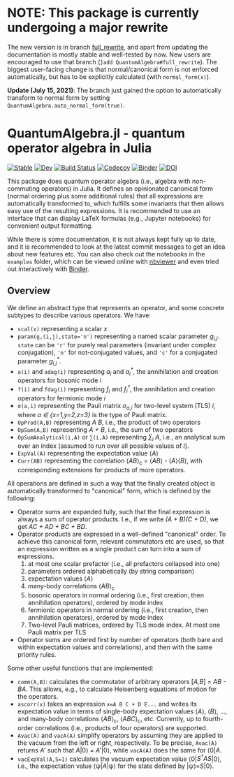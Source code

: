 # NOTE: This package is currently undergoing a major rewrite
The new version is in branch 
[full_rewrite](https://github.com/jfeist/QuantumAlgebra.jl/tree/full_rewrite), 
and apart from updating the documentation is mostly stable and 
well-tested by now. New users are encouraged to use that branch (`]add QuantumAlgebra#full_rewrite`). The biggest user-facing 
change is that normal/canonical form is not enforced automatically, but has to be
explicitly calculated (with `normal_form(x)`).

**Update (July 15, 2021)**: The branch just gained the option to automatically transform to normal form by setting `QuantumAlgebra.auto_normal_form(true)`.

# QuantumAlgebra.jl - quantum operator algebra in Julia

[![Stable](https://img.shields.io/badge/docs-stable-blue.svg)](https://jfeist.github.io/QuantumAlgebra.jl/stable)
[![Dev](https://img.shields.io/badge/docs-dev-blue.svg)](https://jfeist.github.io/QuantumAlgebra.jl/dev)
[![Build Status](https://github.com/jfeist/QuantumAlgebra.jl/actions/workflows/Test.yml/badge.svg)](https://github.com/jfeist/QuantumAlgebra.jl/actions?query=workflow%3Arun-tests)
[![Codecov](https://codecov.io/gh/jfeist/QuantumAlgebra.jl/branch/master/graph/badge.svg)](https://codecov.io/gh/jfeist/QuantumAlgebra.jl)
[![Binder](https://mybinder.org/badge_logo.svg)](https://mybinder.org/v2/gh/jfeist/QuantumAlgebra.jl/main?filepath=examples)
[![DOI](https://zenodo.org/badge/211471154.svg)](https://zenodo.org/badge/latestdoi/211471154)

This package does quantum operator algebra (i.e., algebra with non-commuting
operators) in Julia. It defines an opinionated canonical form (normal ordering
plus some additional rules) that all expressions are automatically transformed
to, which fulfills some invariants that then allows easy use of the resulting
expressions. It is recommended to use an interface that can display LaTeX
formulas (e.g., Jupyter notebooks) for convenient output formatting.

While there is some documentation, it is not always kept fully up to date, and
it is recommended to look at the latest commit messages to get an idea about new
features etc. You can also check out the notebooks in the `examples` folder, which
can be viewed online with
[nbviewer](https://nbviewer.jupyter.org/github/jfeist/QuantumAlgebra.jl/blob/master/examples/)
and even tried out interactively with
[Binder](https://mybinder.org/v2/gh/jfeist/QuantumAlgebra.jl/master?filepath=examples).

## Overview

We define an abstract type that represents an operator, and some concrete subtypes to describe various operators. We have:
- `scal(x)` representing a scalar _x_
- `param(g,(i,j),state='n')` representing a named scalar parameter _g<sub>i,j</sub>_. `state` can be `'r'` for purely real parameters (invariant under complex conjugation), `'n'` for not-conjugated values, and `'c'` for a conjugated parameter _g<sub>i,j</sub><sup>*</sup>_.
- `a(i)` and `adag(i)` representing _a<sub>i</sub>_ and _a<sub>i</sub><sup>†</sup>_, the annihilation and creation operators for bosonic mode _i_
- `f(i)` and `fdag(i)` representing _f<sub>i</sub>_ and _f<sub>i</sub><sup>†</sup>_, the annihilation and creation operators for fermionic mode _i_
- `σ(a,i)` representing the Pauli matrix _σ<sub>a,i</sub>_ for two-level system (TLS) _i_, where _a ∈ {x=1,y=2,z=3}_ is the type of Pauli matrix.
- `OpProd(A,B)` representing _A B_, i.e., the product of two operators
- `OpSum(A,B)` representing _A + B_, i.e., the sum of two operators
- `OpSumAnalytical(i,A)` or `∑(i,A)` representing _∑<sub>i</sub> A_, i.e., an analytical sum over an index (assumed to run over all possible values of _i_).
- `ExpVal(A)` representing the expectation value ⟨_A_⟩
- `Corr(AB)` representing the correlation ⟨_AB_⟩<sub>c</sub> = ⟨_AB_⟩ - ⟨_A_⟩⟨_B_⟩, with corresponding extensions for products of more operators.

All operations are defined in such a way that the finally created object is automatically transformed to "canonical" form, which is defined by the following:
- Operator sums are expanded fully, such that the final expression is always a sum of operator products. I.e., if we write _(A + B)(C + D)_, we get _AC + AD + BC + BD_.
- Operator products are expressed in a well-defined "canonical" order. To achieve this canonical form, relevant commutators etc are used, so that an expression written as a single product can turn into a sum of expressions.
    1. at most one scalar prefactor (i.e., all prefactors collapsed into one)
    1. parameters ordered alphabetically (by string comparison)
    1. expectation values ⟨_A_⟩
    1. many-body correlations ⟨_AB_⟩<sub>c</sub>
    1. bosonic operators in normal ordering (i.e., first creation, then annihilation operators), ordered by mode index
    1. fermionic operators in normal ordering (i.e., first creation, then annihilation operators), ordered by mode index
    1. Two-level Pauli matrices, ordered by TLS mode index. At most one Pauli matrix per TLS
- Operator sums are ordered first by number of operators (both bare and within expectation values and correlations), and then with the same priority rules.

Some other useful functions that are implemented:
- `comm(A,B)`: calculates the commutator of arbitrary operators [_A,B_] = _AB - BA_. This allows, e.g., to calculate Heisenberg equations of motion for the operators.
- `ascorr(x)` takes an expression `x=A B C + D E...` and writes its expectation value in terms of single-body expectation values ⟨_A_⟩, ⟨_B_⟩, ..., and many-body correlations ⟨_AB_⟩<sub>c</sub>, ⟨_ABC_⟩<sub>c</sub>, etc. Currently, up to fourth-order correlations (i.e., products of four operators) are supported.
- `Avac(A)` and `vacA(A)` simplify operators by assuming they are applied to the vacuum from the left or right, respectively. To be precise, `Avac(A)` returns _A'_ such that _A_|0⟩ = _A'_|0⟩, while `vacA(A)` does the same for ⟨0|_A_.
- `vacExpVal(A,S=1)` calculates the vacuum expectation value ⟨0|_S<sup>†</sup>AS_|0⟩, i.e., the expectation value ⟨ψ|_A_|ψ⟩ for the state defined by |ψ⟩=_S_|0⟩.
